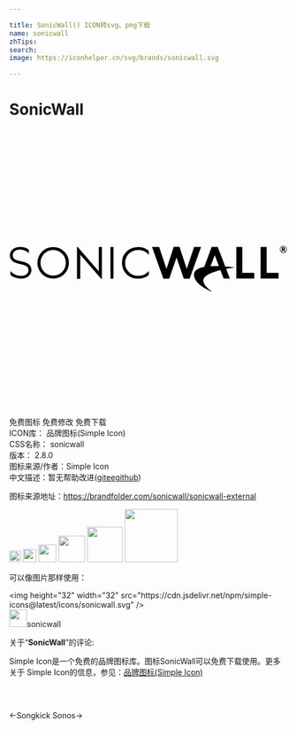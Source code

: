 ```yaml
---

title: SonicWall() ICON转svg、png下载
name: sonicwall
zhTips: 
search: 
image: https://iconhelper.cn/svg/brands/sonicwall.svg

---
```


# SonicWall  <small style="font-size: 60%;font-weight: 100"></small>

<div id="svg" class="svg-wrap">
<svg role="img" viewBox="0 0 24 24" xmlns="http://www.w3.org/2000/svg"><title>SonicWall icon</title><path d="M23.638 10.303h-.045v-.1h.045c.037 0 .055.019.055.051s-.018.05-.055.05zm.15-.05c0-.059-.038-.112-.127-.112h-.162v.364h.094v-.14h.035l.085.14h.11l-.104-.151a.102.102 0 00.068-.101m-.15.34a.267.267 0 110-.535.267.267 0 010 .535zm0-.574a.307.307 0 100 .614.307.307 0 000-.614m-7.7.1l-.621 1.846-.014.04-.013-.04-.611-1.854h-.497l-.611 1.854-.014.04-.013-.04-.62-1.846h-.616l.981 2.726h.505l.615-1.778.014-.038.013.038.615 1.778h.505l.982-2.726h-.6M1.033 11.355c-.615-.126-.732-.287-.732-.539v-.007c0-.267.254-.46.605-.46.293 0 .526.087.755.285l.021.018.006-.006v-.302a1.303 1.303 0 00-.775-.225c-.49 0-.86.305-.86.708v.008c0 .408.26.627.895.755.598.12.71.277.71.525v.007c0 .287-.257.487-.626.487-.36 0-.616-.106-.91-.378l-.021-.019-.005.005v.312c.283.212.574.309.924.309.522 0 .886-.302.886-.734v-.008c0-.395-.26-.616-.873-.74m10.083-1.23c-.4 0-.732.128-.998.387a1.282 1.282 0 00-.398.956c0 .36.11.667.329.922.261.301.618.452 1.07.452.239 0 .454-.045.647-.135.096-.044.184-.12.264-.183v-.336c-.242.273-.54.41-.894.41-.33 0-.603-.106-.82-.317a1.058 1.058 0 01-.324-.79 1.067 1.067 0 01.554-.963c.176-.1.367-.149.574-.149.189 0 .362.038.52.114.15.072.28.177.39.314v-.35c-.078-.065-.165-.143-.26-.19a1.465 1.465 0 00-.654-.143m6.602.713l.36.927-.074-.003a7.525 7.525 0 00-.65.008zm.903.96l-.645-1.68h-.524l-.64 1.715c-.63.117-1.037.392-.836.936.278.758 1.542 1.212 1.542 1.212s-1.253-.808-.604-1.332c.29-.234.803-.41 1.29-.536l.28.725h.536l-.321-.837c.411-.084.721-.124.721-.124s-.365-.045-.8-.08m3.57-1.678h-.517v2.714h1.547v-.493h-1.03V10.12m-2.095 0h-.517v2.714h1.547v-.493h-1.03V10.12M8.728 12.847h.256v-2.73h-.256v2.73m-1.01-.633l-1.82-2.095h-.06v2.734h.283v-2.07l1.805 2.07h.061v-2.734h-.27v2.095m-2.985-.176c-.095.169-.228.301-.398.398-.17.097-.355.145-.554.145-.3 0-.555-.105-.767-.316a1.05 1.05 0 01-.318-.775c0-.206.047-.394.143-.562a1.07 1.07 0 01.4-.401c.17-.1.351-.149.542-.149.194 0 .377.05.55.149a1.067 1.067 0 01.545.95c0 .206-.048.393-.143.561zm-.964-1.91c-.24 0-.464.06-.67.18-.207.119-.37.284-.49.495-.12.211-.18.44-.18.688 0 .371.132.687.395.949.262.26.584.392.966.392.377 0 .697-.132.959-.394.262-.263.393-.582.393-.96 0-.38-.131-.7-.394-.96a1.336 1.336 0 00-.979-.39"/></svg>
</div>
<detail full-name='sonicwall'></detail>

<div class="detail-page">
<p>
<span><span class="badge-success badge">免费图标</span> <span class="badge-success badge">免费修改</span>  <span class="badge-success badge">免费下载</span> </span>
<br/>
<span>
ICON库：
<span class="badge-secondary badge">品牌图标(Simple Icon)</span> 
</span>
<br/>
<span>
CSS名称：
<span class="badge-secondary badge">sonicwall</span> 
</span>

<br/>
<span>
版本：
<span class="badge-secondary badge">2.8.0</span> 
</span>
<br/>
<span>图标来源/作者：<span class="badge-light badge">Simple Icon</span></span> 
<br/>
<span class="zh-detail">中文描述：暂无<span class="help-link"><span>帮助改进</span>(<a href="https://gitee.com/liuwave/icon-helper/edit/master/json/brands/sonicwall.json" target="_blank" rel="noopener noreferrer">gitee</a><a href="https://github.com/liuwave/icon-helper/edit/master/json/brands/sonicwall.json" target="_blank" rel="noopener noreferrer">github</a></span>)</span><br/>
</p>
</div><div class="description description alert alert-light"><p>图标来源地址：<a href="https://brandfolder.com/sonicwall/sonicwall-external" target="_blank" rel="noopener noreferrer">https://brandfolder.com/sonicwall/sonicwall-external</a></p></div>
<div class="alert alert-dark">
<img height="21" width="21" src="https://cdn.jsdelivr.net/npm/simple-icons@latest/icons/sonicwall.svg" />
<img height="24" width="24" src="https://cdn.jsdelivr.net/npm/simple-icons@latest/icons/sonicwall.svg" />
<img height="32" width="32" src="https://cdn.jsdelivr.net/npm/simple-icons@latest/icons/sonicwall.svg" />
<img height="48" width="48" src="https://cdn.jsdelivr.net/npm/simple-icons@latest/icons/sonicwall.svg" />
<img height="64" width="64" src="https://cdn.jsdelivr.net/npm/simple-icons@latest/icons/sonicwall.svg" />
<img height="96" width="96" src="https://cdn.jsdelivr.net/npm/simple-icons@latest/icons/sonicwall.svg" />

</div>
<div>
  <p>可以像图片那样使用：    
  </p>
  <div class="alert alert-primary" style="font-size: 14px">
    &lt;img height="32" width="32" src="https://cdn.jsdelivr.net/npm/simple-icons@latest/icons/sonicwall.svg" /&gt;
    <copy-btn content='<img height="32" width="32" src="https://cdn.jsdelivr.net/npm/simple-icons@latest/icons/sonicwall.svg" />'></copy-btn>
  </div>
  <div class="alert alert-secondary">
    <img height="32" width="32" src="https://cdn.jsdelivr.net/npm/simple-icons@latest/icons/sonicwall.svg" />sonicwall
    <copy-btn content="sonicwall" btn-title="复制图标名称"></copy-btn>
  </div>
</div>
<div class="icon-detail__container">
<p>关于“<b>SonicWall</b>”的评论:</p>
</div>
<Vssue title="关于“SonicWall”的评论" />
<div><p>Simple Icon是一个免费的品牌图标库。图标SonicWall可以免费下载使用。更多关于  Simple Icon的信息，参见：<a target="_blank" href="https://iconhelper.cn/brands.html">品牌图标(Simple Icon)</a>
</p></div>


<div style="padding:2rem 0 " class="page-nav"><p class="inner"><span class="prev">←<router-link to="/icon/songkick.html">Songkick</router-link></span> <span class="next"><router-link to="/icon/sonos.html">Sonos</router-link>→</span></p></div>
